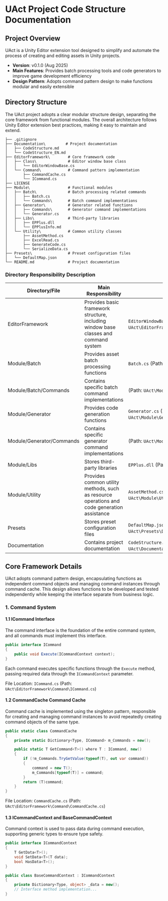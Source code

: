 # UAct Project Code Structure Documentation

## Project Overview

UAct is a Unity Editor extension tool designed to simplify and automate the process of creating and editing assets in Unity projects.

- **Version**: v0.1.0 (Aug 2025)
- **Main Features**: Provides batch processing tools and code generators to improve game development efficiency
- **Design Pattern**: Adopts command pattern design to make functions modular and easily extensible

## Directory Structure

The UAct project adopts a clear modular structure design, separating the core framework from functional modules. The overall architecture follows Unity Editor extension best practices, making it easy to maintain and extend.

```text
├── .gitignore
├── Documentation\         # Project documentation
│   ├── CodeStructure.md
│   └── CodeStructure_EN.md
├── EditorFramework\        # Core framework code
│   ├── Class\              # Editor window base class
│   │   └── EditorWindowBase.cs
│   └── Command\            # Command pattern implementation
│       ├── CommandCache.cs
│       └── ICommand.cs
├── LICENSE
├── Module\                 # Functional modules
│   ├── Batch\              # Batch processing related commands
│   │   ├── Batch.cs
│   │   └── Commands\       # Batch command implementations
│   ├── Generator\          # Generator related functions
│   │   ├── Commands\       # Generator command implementations
│   │   └── Generator.cs
│   ├── Libs\               # Third-party libraries
│   │   ├── EPPlus.dll
│   │   └── EPPlusInfo.md
│   └── Utility\            # Common utility classes
│       ├── AssetMethod.cs
│       ├── ExcelRead.cs
│       ├── GenerateCode.cs
│       └── SerializeData.cs
├── Presets\                # Preset configuration files
│   └── DefaultMap.json
└── README.md               # Project documentation
```

### Directory Responsibility Description

| Directory/File          | Main Responsibility                            | File Location                                         |
|------------------------|------------------------------------------------|------------------------------------------------------|
| EditorFramework        | Provides basic framework structure, including window base classes and command system | `EditorWindowBase.cs` (Path: `UAct\EditorFramework\Class\EditorWindowBase.cs`) |
| Module/Batch           | Provides asset batch processing functions      | `Batch.cs` (Path: `UAct\Module\Batch\Batch.cs`) |
| Module/Batch/Commands  | Contains specific batch command implementations | (Path: `UAct\Module\Batch\Commands\`) |
| Module/Generator       | Provides code generation functions             | `Generator.cs` (Path: `UAct\Module\Generator\Generator.cs`) |
| Module/Generator/Commands | Contains specific generator command implementations | (Path: `UAct\Module\Generator\Commands\`) |
| Module/Libs            | Stores third-party libraries                   | `EPPlus.dll` (Path: `UAct\Module\Libs\EPPlus.dll`) |
| Module/Utility         | Provides common utility methods, such as resource operations and code generation assistance | `AssetMethod.cs` (Path: `UAct\Module\Utility\AssetMethod.cs`) |
| Presets                | Stores preset configuration files              | `DefaultMap.json` (Path: `UAct\Presets\DefaultMap.json`) |
| Documentation          | Contains project documentation                 | `CodeStructure.md` (Path: `UAct\Documentation\CodeStructure.md`) |

## Core Framework Details

UAct adopts command pattern design, encapsulating functions as independent command objects and managing command instances through command cache. This design allows functions to be developed and tested independently while keeping the interface separate from business logic.

### 1. Command System

#### 1.1 ICommand Interface

The command interface is the foundation of the entire command system, and all commands must implement this interface.

```csharp
public interface ICommand
{
    public void Execute(ICommandContext context);
}
```

Each command executes specific functions through the `Execute` method, passing required data through the `ICommandContext` parameter.

File Location: `ICommand.cs` (Path: `UAct\EditorFramework\Command\ICommand.cs`)

#### 1.2 CommandCache Command Cache

Command cache is implemented using the singleton pattern, responsible for creating and managing command instances to avoid repeatedly creating command objects of the same type.

```csharp
public static class CommandCache
{
    private static Dictionary<Type, ICommand> m_Commands = new();

    public static T GetCommand<T>() where T : ICommand, new()
    {
        if (!m_Commands.TryGetValue(typeof(T), out var command))
        {
            command = new T();
            m_Commands[typeof(T)] = command;
        }
        return (T)command;
    }
}
```

File Location: `CommandCache.cs` (Path: `UAct\EditorFramework\Command\CommandCache.cs`)

#### 1.3 ICommandContext and BaseCommandContext

Command context is used to pass data during command execution, supporting generic types to ensure type safety.

```csharp
public interface ICommandContext
{
    T GetData<T>();
    void SetData<T>(T data);
    bool HasData<T>();
}

public class BaseCommandContext : ICommandContext
{
    private Dictionary<Type, object> _data = new();
    // Interface method implementation...
}
```
